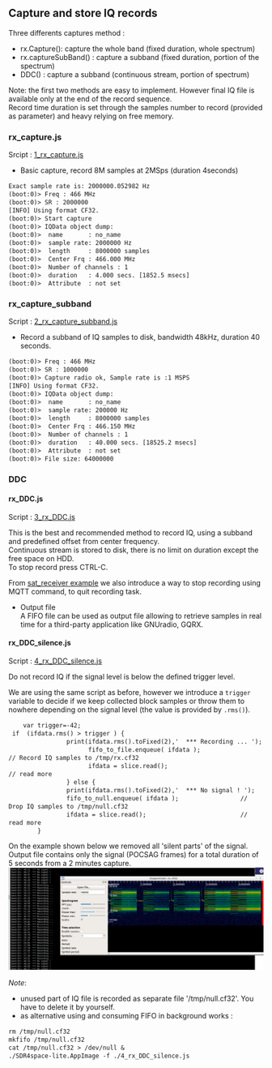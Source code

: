 ## Capture and store IQ records
 

Three differents captures method :   

*   rx.Capture(): capture the whole band  (fixed duration, whole spectrum) 
*  rx.captureSubBand() : capture a subband (fixed duration, portion of the spectrum)  
*  DDC() : capture a subband (continuous stream, portion of spectrum)  

Note: the first two methods are easy to implement. However final IQ file is available only at the end of the  record sequence.  
Record time duration is set through the samples number to record (provided as parameter)  and heavy relying on free memory.

### rx_capture.js

Srcipt : [1_rx_capture.js](./1_rx_capture.js)

* Basic capture, record 8M samples at 2MSps (duration 4seconds)

``` text
Exact sample rate is: 2000000.052982 Hz
(boot:0)> Freq : 466 MHz
(boot:0)> SR : 2000000
[INFO] Using format CF32.
(boot:0)> Start capture
(boot:0)> IQData object dump:
(boot:0)>  name       : no_name
(boot:0)>  sample rate: 2000000 Hz
(boot:0)>  length     : 8000000 samples
(boot:0)>  Center Frq : 466.000 MHz
(boot:0)>  Number of channels : 1
(boot:0)>  duration   : 4.000 secs. [1852.5 msecs]
(boot:0)>  Attribute  : not set
```



### rx_capture_subband
Script : [2_rx_capture_subband.js](2_rx_capture_subband.js)

* Record a subband of IQ samples to disk, bandwidth 48kHz, duration 40 seconds.

``` text
(boot:0)> Freq : 466 MHz
(boot:0)> SR : 1000000
(boot:0)> Capture radio ok, Sample rate is :1 MSPS
[INFO] Using format CF32.
(boot:0)> IQData object dump:
(boot:0)>  name       : no_name
(boot:0)>  sample rate: 200000 Hz
(boot:0)>  length     : 8000000 samples
(boot:0)>  Center Frq : 466.150 MHz
(boot:0)>  Number of channels : 1
(boot:0)>  duration   : 40.000 secs. [18525.2 msecs]
(boot:0)>  Attribute  : not set
(boot:0)> File size: 64000000
```

### DDC
#### rx_DDC.js
Script : [3_rx_DDC.js](3_rx_DDC.js)  


This is the best and recommended method to record IQ, using a subband and predefined offset from center frequency.  
Continuous stream is stored to disk, there is no limit on duration except the free space on HDD.  
To stop record press CTRL-C.  
  
From [sat_receiver example](../sat/sat_receiver) we also introduce a way to stop recording using MQTT command, to quit recording task.  

*  Output file  
A FIFO file can be used as output file allowing to retrieve samples in real time for a third-party application like GNUradio, GQRX.

#### rx_DDC_silence.js

Script :  [4_rx_DDC_silence.js](./4_rx_DDC_silence.js)

Do not record IQ if the signal level is below the defined trigger level.  

We are using the same script as before, however we introduce a `trigger` variable to decide if we keep collected block  samples or throw them to nowhere depending on the signal level (the value is provided by `.rms()`).

```
	var trigger=-42;
 if  (ifdata.rms() > trigger ) {
                print(ifdata.rms().toFixed(2),'  *** Recording ... ');
		              fifo_to_file.enqueue( ifdata );			             // Record IQ samples to /tmp/rx.cf32
		              ifdata = slice.read();                     				// read more
                } else {
                print(ifdata.rms().toFixed(2),'  *** No signal ! ');
                fifo_to_null.enqueue( ifdata );                 // Drop IQ samples to /tmp/null.cf32
                ifdata = slice.read();                          // read more
		}

```

On the example shown below we removed all 'silent parts' of the signal.  
Output file contains only the signal (POCSAG frames)  for a total duration of 5 seconds from a 2 minutes capture.
![silence](./files/sdr4space_squelch.png)

*Note*:   
- unused part of IQ file is recorded as separate file '/tmp/null.cf32'. You have to delete it by yourself.  
- as alternative using and consuming FIFO in background works :

```
rm /tmp/null.cf32  
mkfifo /tmp/null.cf32
cat /tmp/null.cf32 > /dev/null &
./SDR4space-lite.AppImage -f ./4_rx_DDC_silence.js
```

